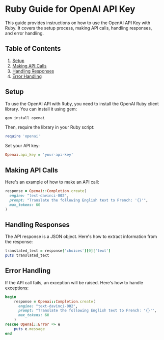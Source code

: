 # Ruby Guide for OpenAI API Key

This guide provides instructions on how to use the OpenAI API Key with Ruby. It covers the setup process, making API calls, handling responses, and error handling.

## Table of Contents

1. [Setup](#setup)
2. [Making API Calls](#making-api-calls)
3. [Handling Responses](#handling-responses)
4. [Error Handling](#error-handling)

## Setup

To use the OpenAI API with Ruby, you need to install the OpenAI Ruby client library. You can install it using gem:

```bash
gem install openai
```

Then, require the library in your Ruby script:

```ruby
require 'openai'
```

Set your API key:

```ruby
Openai.api_key = 'your-api-key'
```

## Making API Calls

Here's an example of how to make an API call:

```ruby
response = Openai::Completion.create(
  engine: "text-davinci-002",
  prompt: "Translate the following English text to French: '{}'",
  max_tokens: 60
)
```

## Handling Responses

The API response is a JSON object. Here's how to extract information from the response:

```ruby
translated_text = response['choices'][0]['text']
puts translated_text
```

## Error Handling

If the API call fails, an exception will be raised. Here's how to handle exceptions:

```ruby
begin
    response = Openai::Completion.create(
      engine: "text-davinci-002",
      prompt: "Translate the following English text to French: '{}'",
      max_tokens: 60
    )
rescue Openai::Error => e
    puts e.message
end
```
